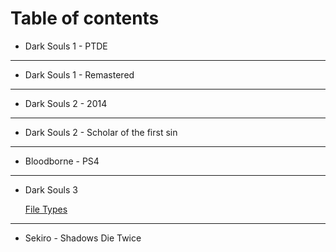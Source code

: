# Table of contents

* Dark Souls 1 - PTDE
***
* Dark Souls 1 - Remastered
***
* Dark Souls 2 - 2014
***
* Dark Souls 2 - Scholar of the first sin
***
* Bloodborne - PS4
***
* Dark Souls 3

    [File Types](https://github.com/NamelessHoodie/From-Software-Modding-Documentation/wiki/File-Types)
***
* Sekiro - Shadows Die Twice

